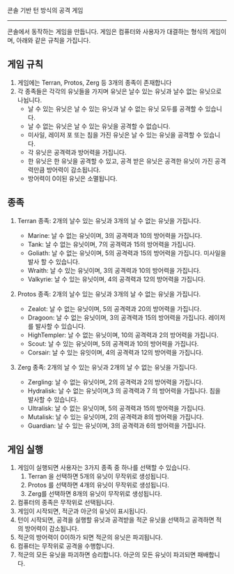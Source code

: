 콘솔 기반 턴 방식의 공격 게임

---

콘솔에서 동작하는 게임을 만듭니다. 게임은 컴퓨터와 사용자가 대결하는 형식의 게임이며, 아래와 같은 규칙을 가집니다.

게임 규칙
---
  1. 게임에는 Terran, Protos, Zerg 등 3개의 종족이 존재합니다
  2. 각 종족들은 각각의 유닛들을 가지며 유닛은 날수 있는 유닛과 날수 없는 유닛으로 나뉩니다.
     - 날 수 있는 유닛은 날 수 있는 유닛과 날 수 없는 유닛 모두를 공격할 수 있습니다.
     - 날 수 없는 유닛은 날 수 있는 유닛을 공격할 수 없습니다.
     - 미사일, 레이저 포 또는 침을 가진 유닛은 날 수 있는 유닛을 공격할 수 있습니다.
     - 각 유닛은 공격력과 방어력을 가집니다.
     - 한 유닛은 한 유닛을 공격할 수 있고, 공격 받은 유닛은 공격한 유닛이 가진 공격력만큼 방어력이 감소됩니다.
     - 방어력이 0이된 유닛은 소멸됩니다.

종족
---
  1. Terran 종족: 2개의 날수 있는 유닛과 3개의 날 수 없는 유닛을 가집니다.
     - Marine: 날 수 없는 유닛이며, 3의 공격력과 10의 방어력을 가집니다.
     - Tank: 날 수 없는 유닛이며, 7의 공격력과 15의 방어력을 가집니다.
     - Goliath: 날 수 없는 유닛이며, 5의 공격력과 15의 방어력을 가집니다. 미사일을 발사 할 수 있습니다.
     - Wraith: 날 수 있는 유닛이며, 3의 공격력과 10의 방어력을 가집니다.
     - Valkyrie: 날 수 있는 유닛이며, 4의 공격력과 12의 방어력을 가집니다.
    
  2. Protos 종족: 2개의 날수 있는 유닛과 3개의 날 수 없는 유닛을 가집니다.
     - Zealot: 날 수 없는 유닛이며, 5의 공격력과 20의 방어력을 가집니다.
     - Dragoon: 날 수 없는 유닛이며, 3의 공격력과 15의 방어력을 가집니다. 레이저를 발사할 수 있습니다.
     - HighTempler: 날 수 없는 유닛이며, 10의 공격력과 2의 방어력을 가집니다.
     - Scout: 날 수 있는 유닛이며, 5의 공격력과 10의 방어력을 가집니다.
     - Corsair: 날 수 있는 유잇이며, 4의 공격력과 12의 방어력을 가집니다.
    
  3. Zerg 종족: 2개의 날 수 있는 유닛과 2개의 날 수 없는 유닛을 가집니다.
     - Zergling: 날 수 없는 유닛이며, 2의 공격력과 2의 방어력을 가집니다.
     - Hydralisk: 날 수 없는 유닛이며,3 의 공격력과 7 의 방어력을 가집니다. 침을 발사할 수 있습니다.
     - Ultralisk: 날 수 없는 유닛이며, 5의 공격력과 15의 방어력을 가집니다.
     - Mutalisk: 날 수 있는 유닛이며, 2의 공격력과 8의 방어력을 가집니다.
     - Guardian: 날 수 있는 유닛이며, 3의 공격력과 6의 방어력을 가집니다.
    
게임 실행
---
  1. 게임이 실행되면 사용자는 3가지 종족 중 하나를 선택할 수 있습니다.
     1. Terran 을 선택하면 5개의 유닛이 무작위로 생성됩니다.
     2. Protos 를 선택하면 4개의 유닛이 무작위로 생성됩니다.
     3. Zerg를 선택하면 8개의 유닛이 무작위로 생성됩니다.
  2. 컴퓨터의 종족은 무작위로 선택됩니다.
  3. 게임이 시작되면, 적군과 아군의 유닛이 표시됩니다.
  4. 턴이 시작되면, 공격을 실행할 유닛과 공격받을 적군 유닛을 선택하고 공격하면 적의 방어력이 감소됩니다.
  5. 적군의 방어력이 0이하가 되면 적군의 유닛은 파괴됩니다.
  6. 컴퓨터는 무작위로 공격을 수행합니다.
  7. 적군의 모든 유닛을 파괴하면 승리합니다. 아군의 모든 유닛이 파괴되면 패배합니다.
     

